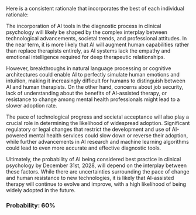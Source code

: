 Here is a consistent rationale that incorporates the best of each individual rationale:

The incorporation of AI tools in the diagnostic process in clinical psychology will likely be shaped by the complex interplay between technological advancements, societal trends, and professional attitudes. In the near term, it is more likely that AI will augment human capabilities rather than replace therapists entirely, as AI systems lack the empathy and emotional intelligence required for deep therapeutic relationships.

However, breakthroughs in natural language processing or cognitive architectures could enable AI to perfectly simulate human emotions and intuition, making it increasingly difficult for humans to distinguish between AI and human therapists. On the other hand, concerns about job security, lack of understanding about the benefits of AI-assisted therapy, or resistance to change among mental health professionals might lead to a slower adoption rate.

The pace of technological progress and societal acceptance will also play a crucial role in determining the likelihood of widespread adoption. Significant regulatory or legal changes that restrict the development and use of AI-powered mental health services could slow down or reverse their adoption, while further advancements in AI research and machine learning algorithms could lead to even more accurate and effective diagnostic tools.

Ultimately, the probability of AI being considered best practice in clinical psychology by December 31st, 2028, will depend on the interplay between these factors. While there are uncertainties surrounding the pace of change and human resistance to new technologies, it is likely that AI-assisted therapy will continue to evolve and improve, with a high likelihood of being widely adopted in the future.

### Probability: 60%
